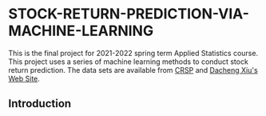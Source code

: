 # STOCK-RETURN-PREDICTION-VIA-MACHINE-LEARNING

This is the final project for 2021-2022 spring term Applied Statistics course. This project uses a series of machine learning methods to conduct stock return prediction. The data sets are available from [CRSP](https://wrds-www.wharton.upenn.edu/) and [Dacheng Xiu's Web Site](https://dachxiu.chicagobooth.edu/).

## Introduction

